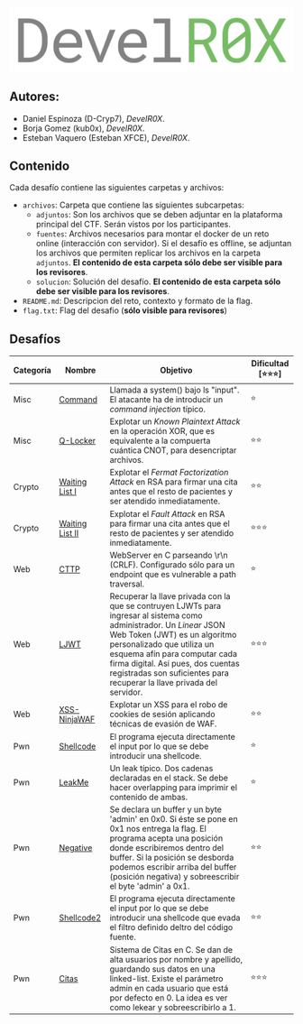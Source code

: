 <p align = 'center'>
  <img src = 'assets/logo.svg' alt = "DevelR0X">
</p>

## Autores:

* Daniel Espinoza (D-Cryp7), _DevelR0X_.
* Borja Gomez (kub0x), _DevelR0X_.
* Esteban Vaquero (Esteban XFCE), _DevelR0X_.

## Contenido

Cada desafío contiene las siguientes carpetas y archivos:
* `archivos`: Carpeta que contiene las siguientes subcarpetas:
    * `adjuntos`: Son los archivos que se deben adjuntar en la plataforma principal del CTF. Serán vistos por los participantes.
    * `fuentes`: Archivos necesarios para montar el docker de un reto online (interacción con servidor). Si el desafío es offline, se adjuntan los archivos que permiten replicar los archivos en la carpeta `adjuntos`. **El contenido de esta carpeta sólo debe ser visible para los revisores**.
    * `solucion`: Solución del desafío. **El contenido de esta carpeta sólo debe ser visible para los revisores**.
* `README.md`: Descripcion del reto, contexto y formato de la flag.
* `flag.txt`: Flag del desafio (**sólo visible para revisores**)

## Desafíos

| Categoría | Nombre                           | Objetivo | Dificultad [⭐⭐⭐] |
| ---       | ---                              | ---      |   ---            |
| Misc    | [Command](Misc/command) | Llamada a system() bajo ls "input". El atacante ha de introducir un _command injection_ típico.      | ⭐ |
| Misc    | [Q-Locker](Misc/Q-Locker) | Explotar un _Known Plaintext Attack_ en la operación XOR, que es equivalente a la compuerta cuántica CNOT, para desencriptar archivos.       | ⭐⭐ |
| Crypto    | [Waiting List I](Crypto/Waiting%20List%20I) | Explotar el _Fermat Factorization Attack_ en RSA para firmar una cita antes que el resto de pacientes y ser atendido inmediatamente. | ⭐⭐ |
| Crypto    | [Waiting List II](Crypto/Waiting%20List%20II) | Explotar el _Fault Attack_ en RSA para firmar una cita antes que el resto de pacientes y ser atendido inmediatamente. | ⭐⭐⭐ |
| Web    | [CTTP](Web/cttp)         | WebServer en C parseando \r\n (CRLF). Configurado sólo para un endpoint que es vulnerable a path traversal. | ⭐ |
| Web    | [LJWT](Web/LJWT)         | Recuperar la llave privada con la que se contruyen LJWTs para ingresar al sistema como administrador. Un _Linear_ JSON Web Token (JWT) es un algoritmo personalizado que utiliza un esquema afín para computar cada firma digital. Así pues, dos cuentas registradas son suficientes para recuperar la llave privada del servidor. | ⭐⭐⭐ |
| Web    | [XSS-NinjaWAF](Web/xss-ninjawaf) | Explotar un XSS para el robo de cookies de sesión aplicando técnicas de evasión de WAF.  | ⭐⭐ |
| Pwn    | [Shellcode](Pwn/shellcode)   | El programa ejecuta directamente el input por lo que se debe introducir una shellcode.  | ⭐ |
| Pwn    | [LeakMe](Pwn/LeakMe) | Un leak típico. Dos cadenas declaradas en el stack. Se debe hacer overlapping para imprimir el contenido de ambas.  | ⭐ |
| Pwn    | [Negative](Pwn/negative) | Se declara un buffer y un byte 'admin' en 0x0. Si éste se pone en 0x1 nos entrega la flag. El programa acepta una posición donde escribiremos dentro del buffer. Si la posición se desborda podemos escribir arriba del buffer (posición negativa) y sobreescribir el byte 'admin' a 0x1.  | ⭐⭐ |
| Pwn    | [Shellcode2](Pwn/shellcode2) | El programa ejecuta directamente el input por lo que se debe introducir una shellcode que evada el filtro definido deltro del código fuente.  | ⭐⭐ |
| Pwn    | [Citas](Pwn/citas) | Sistema de Citas en C. Se dan de alta usuarios por nombre y apellido, guardando sus datos en una linked-list. Existe el parámetro admin en cada usuario que está por defecto en 0. La idea es ver como lekear y sobreescribirlo a 1.  | ⭐⭐⭐ |

